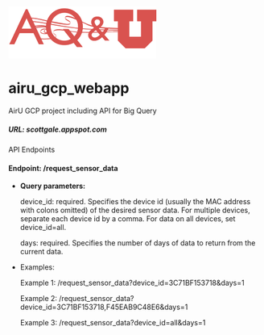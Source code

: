 ![AirU Logo](airu_flask\airu_flask\static\data\aqLogo.png)

 # airu_gcp_webapp

AirU GCP project including API for Big Query

##### URL: scottgale.appspot.com

API Endpoints

#### Endpoint: /request_sensor_data

-  **Query parameters:**

   device_id: required. Specifies the device id (usually the MAC address with colons omitted) of the desired sensor data. For multiple devices, separate each device id by a comma. For data on all devices, set device_id=all.

   days: required. Specifies the number of days of data to return from the current data.

-  Examples:

   Example 1: /request_sensor_data?device_id=3C71BF153718&days=1

   Example 2: /request_sensor_data?device_id=3C71BF153718,F45EAB9C48E6&days=1

   Example 3: /request_sensor_data?device_id=all&days=1







​	